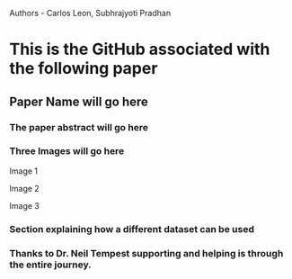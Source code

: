 Authors - Carlos Leon, Subhrajyoti Pradhan

# This is the GitHub associated with the following paper
## Paper Name will go here

### The paper abstract will go here

### Three Images will go here

Image 1 

Image 2

Image 3

### Section explaining how a different dataset can be used

### Thanks to Dr. Neil Tempest supporting and helping is through the entire journey.